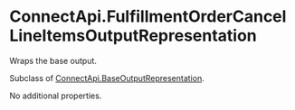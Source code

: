 # ConnectApi.FulfillmentOrderCancelLineItemsOutputRepresentation

Wraps the base output.

Subclass of [ConnectApi.BaseOutputRepresentation](atlas.en-us.230.0.order_management_developer_guide.meta/order_management_developer_guide/apex_connectapi_output_base_output.htm "Base Order Management output class.").

No additional properties.